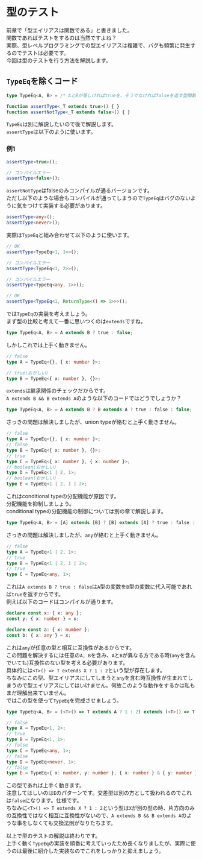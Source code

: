 # 型のテスト
前章で「型エイリアスは関数である」と書きました。  
関数であればテストをするのは当然ですよね？  
実際、型レベルプログラミングでの型エイリアスは複雑で、バグも頻繁に発生するのでテストは必要です。  
今回は型のテストを行う方法を解説します。  

## `TypeEq`を除くコード

```ts
type TypeEq<A, B> = /* AとBが等しければtrueを、そうでなければfalseを返す型関数 */;

function assertType<_T extends true>() { }
function assertNotType<_T extends false>() { }
```

`TypeEq`は別に解説したいので後で解説します。  
`assertType`は以下のように使います。  

### 例1

```ts
assertType<true>();

// コンパイルエラー
assertType<false>();
```

`assertNotType`はfalseのみコンパイルが通るバージョンです。  
ただし以下のような場合もコンパイルが通ってしまうので`TypeEq`はバグのないように気をつけて実装する必要があります。  

```ts
assertType<any>();
assertType<never>();
```

実際は`TypeEq`と組み合わせて以下のように使います。  
```ts
// OK
assertType<TypeEq<1, 1>>();

// コンパイルエラー
assertType<TypeEq<1, 2>>();

// コンパイルエラー
assertType<TypeEq<any, 1>>();

// OK
assertType<TypeEq<1, ReturnType<() => 1>>>();
```

では`TypeEq`の実装を考えましょう。  
まず型の比較と考えて一番に思いつくのは`extends`ですね。  

```ts
type TypeEq<A, B> = A extends B ? true : false;
```

しかしこれでは上手く動きません。

```ts
// false
type A = TypeEq<{}, { x: number }>;

// true(おかしい)
type B = TypeEq<{ x: number }, {}>;
```

`extends`は継承関係のチェックだからです。  
`A extends B && B extends A`のような以下のコードではどうでしょうか？

```ts
type TypeEq<A, B> = A extends B ? B extends A ? true : false : false;
```

さっきの問題は解決しましたが、union typeが絡むと上手く動きません。  

```ts
// false
type A = TypeEq<{}, { x: number }>;
// false
type B = TypeEq<{ x: number }, {}>;
// true
type C = TypeEq<{ x: number }, { x: number }>;
// boolean(おかしい)
type D = TypeEq<1 | 2, 1>;
// boolean(おかしい)
type E = TypeEq<1 | 2, 1 | 2>;
```

これはconditional typeの分配機能が原因です。  
分配機能を抑制しましょう。  
conditional typeの分配機能の制御については別の章で解説します。  

```ts
type TypeEq<A, B> = [A] extends [B] ? [B] extends [A] ? true : false : false;
```

さっきの問題は解決しましたが、`any`が絡むと上手く動きません。

```ts
// false
type A = TypeEq<1 | 2, 1>;
// true
type B = TypeEq<1 | 2, 1 | 2>;
// true
type C = TypeEq<any, 1>;
```

これは`A extends B ? true : false`は`A`型の変数を`B`型の変数に代入可能であれば`true`を返すからです。  
例えば以下のコードはコンパイルが通ります。  

```ts
declare const x: { x: any };
const y: { x: number } = x;

declare const a: { x: number };
const b: { x: any } = x;
```

これは`any`が任意の型と相互に互換性があるからです。  
この問題を解決するには任意の`A, B`を含み、`A`と`B`が異なる方である時(`any`を含んでいても)互換性のない型を考える必要があります。  
具体的には`<T>() => T extends X ? 1 : 2`という型が存在します。  
ちなみにこの型、型エイリアスにしてしまうと`any`を含む時互換性が生まれてしまうので型エイリアスにしてはいけません。何故このような動作をするかは私もまだ理解出来ていません。  
ではこの型を使って`TypeEq`を完成させましょう。  

```ts
type TypeEq<A, B> = (<T>() => T extends A ? 1 : 2) extends (<T>() => T extends B ? 1 : 2) ? true : false;

// false
type A = TypeEq<1, 2>;
// true
type B = TypeEq<1, 1>;
// false
type C = TypeEq<any, 1>;
// false
type D = TypeEq<never, 1>;
// false
type E = TypeEq<{ x: number, y: number }, { x: number } & { y: number }>;
```

この型であれば上手く動きます。  
注意してほしいのは`E`のパターンです。交差型は別の方として扱われるのでこれは`false`になります。仕様です。  
ちなみに``<T>() => T extends X ? 1 : 2``という型は`X`が別の型の時、片方向のみの互換性ではなく相互に互換性がないので、`A extends B && B extends A`のような事をしなくても交換法則がなりたちます。  

以上で型のテストの解説は終わりです。  
上手く動く`TypeEq`の実装を順番に考えていったため長くなりましたが、実際に使うのは最後に紹介した実装なのでこれをしっかりと抑えましょう。